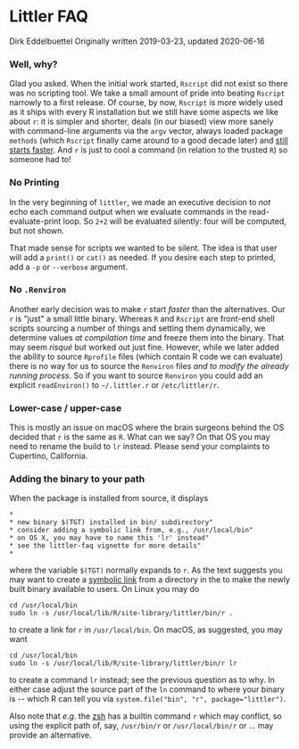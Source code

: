 # Littler FAQ

Dirk Eddelbuettel
Originally written 2019-03-23, updated 2020-06-16

### Well, why?

Glad you asked. When the initial work started, `Rscript` did not exist so
there was no scripting tool. We take a small amount of pride into beating
`Rscript` narrowly to a first release.  Of course, by now, `Rscript` is more
widely used as it ships with every R installation but we still have some
aspects we like about `r`: it is simpler and shorter, deals (in our biased)
view more sanely with command-line arguments via the `argv` vector, always
loaded package `methods` (which `Rscript` finally came around to a good
decade later) and [still starts
faster](http://dirk.eddelbuettel.com/blog/2014/09/02/#littler-faster-at-doing-nothing).
And `r` is just to cool a command (in relation to the trusted `R`) so someone
had to!

### No Printing

In the very beginning of `littler`, we made an executive decision to _not_
echo each command output when we evaluate commands in the read-evaluate-print
loop.  So `2+2` will be evaluated silently: four will be computed, but not shown.

That made sense for scripts we wanted to be silent. The idea is that user
will add a `print()` or `cat()` as needed.  If you desire each step to
printed, add a `-p` or `--verbose` argument.


### No `.Renviron`

Another early decision was to make `r` start _faster_ than the alternatives.
Our `r` is "just" a small little binary.  Whereas `R` and `Rscript` are
front-end shell scripts sourcing a number of things and setting them
dynamically, we determine values _at compilation time_ and freeze them into
the binary.  That may seem _risqué_ but worked out just fine.  However, while
we later added the ability to source `Rprofile` files (which contain R code
we can evaluate) there is no way for us to source the `Renviron` files _and
to modify the already running process_.  So if you want to source `Renviron`
you could add an explicit `readEnviron()` to `~/.littler.r` or
`/etc/littler/r`.

### Lower-case / upper-case

This is mostly an issue on macOS where the brain surgeons behind the OS
decided that `r` is the same as `R`. What can we say?  On that OS you may
need to rename the build to `lr` instead.  Please send your complaints to
Cupertino, California.

### Adding the binary to your path

When the package is installed from source, it displays

```
*
* new binary $(TGT) installed in bin/ subdirectory"
* consider adding a symbolic link from, e.g., /usr/local/bin"
* on OS X, you may have to name this 'lr' instead"
* see the littler-faq vignette for more details"
*
```

where the variable `$(TGT)` normally expands to `r`. As the text suggests you may
want to create a [symbolic link](https://en.wikipedia.org/wiki/Symbolic_link) from a
directory in the to make the newly built binary available to users.  On Linux you
may do

```
cd /usr/local/bin
sudo ln -s /usr/local/lib/R/site-library/littler/bin/r .
```

to create a link for `r` in `/usr/local/bin`.  On macOS, as suggested, you may want

```
cd /usr/local/bin
sudo ln -s /usr/local/lib/R/site-library/littler/bin/r lr
```

to create a command `lr` instead; see the previous question as to why.  In either case
adjust the source part of the `ln` command to where your binary is -- which R can tell
you via `system.file("bin", "r", package="littler")`.

Also note that _e.g._ the [zsh](https://zsh.sourceforge.io/) has a builtin
command `r` which may conflict, so using the explicit path of, say,
`/usr/bin/r` or `/usr/local/bin/r` or ... may provide an alternative.
